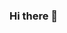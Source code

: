 ### Hi there 👋

<!--
**rabbitsbeats382/rabbitsbeats382** is a ✨ _special_ ✨ repository because its `README.md` (this file) appears on your GitHub profile.



[![spotify-github-profile](https://spotify-github-profile.vercel.app/api/view?uid=589risizo946cimi0hn8zevq5&cover_image=true&theme=default&show_offline=false&background_color=121212&interchange=false)](https://github.com/kittinan/spotify-github-profile)
